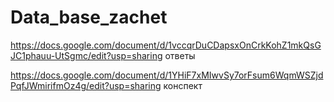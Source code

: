 # Data_base_zachet
https://docs.google.com/document/d/1vccqrDuCDapsxOnCrkKohZ1mkQsGJC1phauu-UtSgmc/edit?usp=sharing
ответы

https://docs.google.com/document/d/1YHiF7xMIwvSy7orFsum6WqmWSZjdPqfJWmirifmOz4g/edit?usp=sharing
конспект
